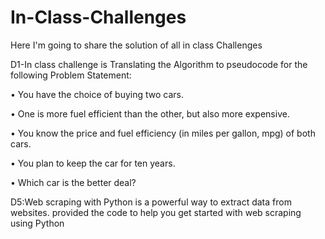 # In-Class-Challenges
Here I'm going to share the solution of all in class Challenges 

D1-In class challenge is Translating the Algorithm to pseudocode for the following Problem Statement:

• You have the choice of buying two cars.

• One is more fuel efficient than the other, but also more expensive.

• You know the price and fuel efficiency (in miles per gallon, mpg) of both cars.

• You plan to keep the car for ten years.

• Which car is the better deal?

D5:Web scraping with Python is a powerful way to extract data from websites. 
provided the code to  help you get started with web scraping using Python
